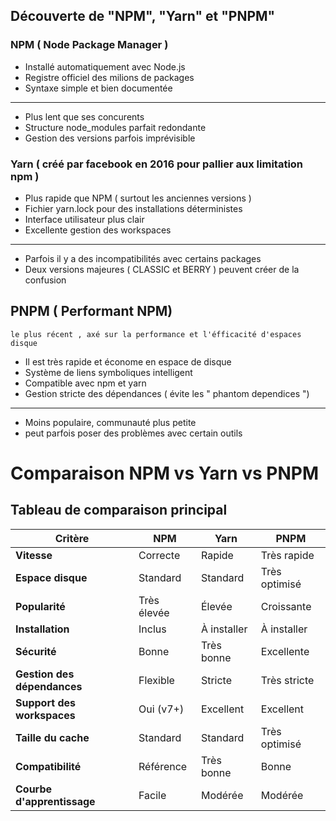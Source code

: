 
## Découverte de "NPM", "Yarn" et "PNPM" 

### NPM ( Node Package Manager )

- Installé automatiquement avec Node.js
- Registre officiel des milions de packages
- Syntaxe simple et bien documentée

---

- Plus lent que ses concurents
- Structure node_modules parfait redondante
- Gestion des versions parfois imprévisible

### Yarn ( créé par facebook en 2016 pour pallier aux limitation npm )

- Plus rapide que NPM ( surtout les anciennes versions )
- Fichier yarn.lock pour des installations déterministes
- Interface utilisateur plus clair
- Excellente gestion des workspaces

---

- Parfois il y a des incompatibilités avec certains packages
- Deux versions majeures ( CLASSIC et BERRY ) peuvent créer de la confusion


## PNPM ( Performant NPM)
    le plus récent , axé sur la performance et l'éfficacité d'espaces disque

- Il est très rapide et économe en espace de disque
- Système de liens symboliques intelligent
- Compatible avec npm et yarn
- Gestion stricte des dépendances ( évite les " phantom dependices ")

---

- Moins populaire, communauté plus petite
- peut parfois poser des problèmes avec certain outils

# Comparaison NPM vs Yarn vs PNPM

## Tableau de comparaison principal

| Critère | NPM | Yarn | PNPM |
|---------|-----|------|------|
| **Vitesse** | Correcte | Rapide | Très rapide |
| **Espace disque** | Standard | Standard | Très optimisé |
| **Popularité** | Très élevée | Élevée | Croissante |
| **Installation** | Inclus | À installer | À installer |
| **Sécurité** | Bonne | Très bonne | Excellente |
| **Gestion des dépendances** | Flexible | Stricte | Très stricte |
| **Support des workspaces** | Oui (v7+) | Excellent | Excellent |
| **Taille du cache** | Standard | Standard | Très optimisé |
| **Compatibilité** | Référence | Très bonne | Bonne |
| **Courbe d'apprentissage** | Facile | Modérée | Modérée |